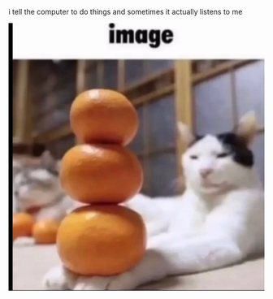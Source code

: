 i tell the computer to do things and sometimes it actually listens to me
<!--START_SECTION:update_image-->
<img src=https://raw.githubusercontent.com/sneakykestrel/sneakykestrel/main/.github/images/image.jpg height="" width="" align=left alt=kitty />
<!--END_SECTION:update_image-->

